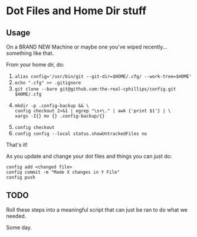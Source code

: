# Dot Files and Home Dir stuff

## Usage

On a BRAND NEW Machine or maybe one you've wiped recently... something like that.

From your home dir, do:

1. `alias config='/usr/bin/git --git-dir=$HOME/.cfg/ --work-tree=$HOME'`
1. `echo ".cfg" >> .gitignore`
1. `git clone --bare git@github.com:the-real-cphillips/config.git $HOME/.cfg`
1. ```
   mkdir -p .config-backup && \
   config checkout 2>&1 | egrep "\s+\." | awk {'print $1'} | \
   xargs -I{} mv {} .config-backup/{}
   ```
1. `config checkout`
1. `config config --local status.showUntrackedFiles no`

That's it! 

As you update and change your dot files and things you can just do:

```
config add <changed file>
config commit -m "Made X changes in Y File"
config push
```

## TODO

Roll these steps into a meaningful script that can just be ran to do what we needed.

Some day.
